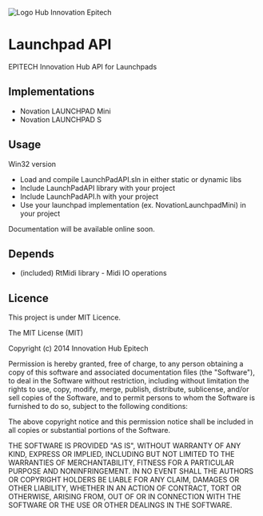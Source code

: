 ![Logo Hub Innovation Epitech](http://oi60.tinypic.com/23r2wdu.jpg)

Launchpad API
======

EPITECH Innovation Hub API for Launchpads

Implementations
--------

* Novation LAUNCHPAD Mini
* Novation LAUNCHPAD S

Usage
-------

Win32 version

* Load and compile LaunchPadAPI.sln in either static or dynamic libs
* Include LaunchPadAPI library with your project
* Include LaunchPadAPI.h with your project
* Use your launchpad implementation (ex. NovationLaunchpadMini) in your project

Documentation will be available online soon.

Depends
-------

* (included) RtMidi library - Midi IO operations

Licence
-------
This project is under MIT Licence.

The MIT License (MIT)

Copyright (c) 2014 Innovation Hub Epitech

Permission is hereby granted, free of charge, to any person obtaining a copy
of this software and associated documentation files (the "Software"), to deal
in the Software without restriction, including without limitation the rights
to use, copy, modify, merge, publish, distribute, sublicense, and/or sell
copies of the Software, and to permit persons to whom the Software is
furnished to do so, subject to the following conditions:

The above copyright notice and this permission notice shall be included in
all copies or substantial portions of the Software.

THE SOFTWARE IS PROVIDED "AS IS", WITHOUT WARRANTY OF ANY KIND, EXPRESS OR
IMPLIED, INCLUDING BUT NOT LIMITED TO THE WARRANTIES OF MERCHANTABILITY,
FITNESS FOR A PARTICULAR PURPOSE AND NONINFRINGEMENT. IN NO EVENT SHALL THE
AUTHORS OR COPYRIGHT HOLDERS BE LIABLE FOR ANY CLAIM, DAMAGES OR OTHER
LIABILITY, WHETHER IN AN ACTION OF CONTRACT, TORT OR OTHERWISE, ARISING FROM,
OUT OF OR IN CONNECTION WITH THE SOFTWARE OR THE USE OR OTHER DEALINGS IN
THE SOFTWARE.
